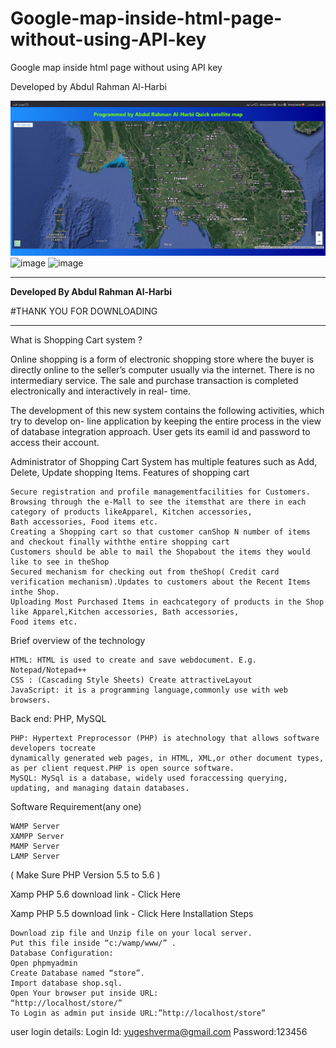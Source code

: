 # Google-map-inside-html-page-without-using-API-key
Google map inside html page without using API key

Developed by Abdul Rahman Al-Harbi

![image](https://github.com/Abutamim3/Google-map-inside-html-page-without-using-API-key/blob/main/1444-10-26_04h44_53.png)
![image](https://ahmedwagih.files.wordpress.com/2008/09/091008-1704-1.png)
![image](https://www.almrsal.com/wp-content/uploads/2021/03/Screen-Shot-2020-04-28-at-10.48.37-AM.png)



*******************************************************



**Developed By  Abdul Rahman Al-Harbi**



#THANK YOU FOR DOWNLOADING

*******************************************************
What is Shopping Cart system ?

Online shopping is a form of electronic shopping store where the buyer is directly online to the seller’s computer usually via the internet. There is no intermediary service. The sale and purchase transaction is
completed electronically and interactively in real- time.

The development of this new system contains the following activities, which try to develop on- line
application by keeping the entire process in the view of database integration approach. User gets its eamil id and password to access their account.

Administrator of Shopping Cart System has multiple features such as Add, Delete, Update shopping Items.
Features of shopping cart

    Secure registration and profile managementfacilities for Customers.
    Browsing through the e-Mall to see the itemsthat are there in each category of products likeApparel, Kitchen accessories,
    Bath accessories, Food items etc.
    Creating a Shopping cart so that customer canShop N number of items and checkout finally withthe entire shopping cart
    Customers should be able to mail the Shopabout the items they would like to see in theShop
    Secured mechanism for checking out from theShop( Credit card verification mechanism).Updates to customers about the Recent Items inthe Shop.
    Uploading Most Purchased Items in eachcategory of products in the Shop like Apparel,Kitchen accessories, Bath accessories,
    Food items etc.

Brief overview of the technology

 

    HTML: HTML is used to create and save webdocument. E.g. Notepad/Notepad++
    CSS : (Cascading Style Sheets) Create attractiveLayout
    JavaScript: it is a programming language,commonly use with web browsers.

Back end: PHP, MySQL

    PHP: Hypertext Preprocessor (PHP) is atechnology that allows software developers tocreate
    dynamically generated web pages, in HTML, XML,or other document types, as per client request.PHP is open source software.
    MySQL: MySql is a database, widely used foraccessing querying, updating, and managing datain databases.

Software Requirement(any one)

    WAMP Server
    XAMPP Server
    MAMP Server
    LAMP Server

( Make Sure PHP Version 5.5 to 5.6 )

Xamp PHP 5.6 download link -  Click Here

Xamp PHP 5.5 download link -  Click Here
Installation Steps

    Download zip file and Unzip file on your local server.
    Put this file inside “c:/wamp/www/” .
    Database Configuration:
    Open phpmyadmin
    Create Database named “store”.
    Import database shop.sql.
    Open Your browser put inside URL:
    “http://localhost/store/”
    To Login as admin put inside URL:”http://localhost/store”

user login details:
Login Id: yugeshverma@gmail.com
Password:123456
